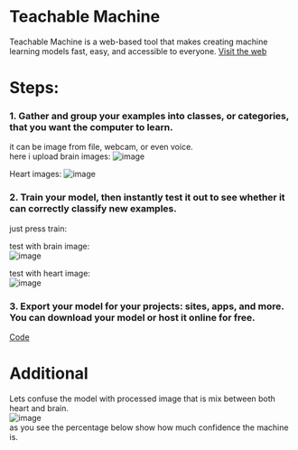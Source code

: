 # Teachable Machine
Teachable Machine is a web-based tool that makes creating machine learning models fast, easy, and accessible to everyone. [Visit the web](https://teachablemachine.withgoogle.com/)

# Steps:  
### 1. Gather and group your examples into classes, or categories, that you want the computer to learn.  
it can be image from file, webcam, or even voice.  
here i upload brain images:
![image](https://user-images.githubusercontent.com/66624381/89344820-2a912e80-d6af-11ea-9893-bac7c1dfe0d1.png)

Heart images:
![image](https://user-images.githubusercontent.com/66624381/89344597-c79f9780-d6ae-11ea-9ced-50a978923a3f.png)

### 2. Train your model, then instantly test it out to see whether it can correctly classify new examples.
just press train:  

test with brain image:   
![image](https://user-images.githubusercontent.com/66624381/89344568-b9517b80-d6ae-11ea-93b4-e9a0a792fd22.png)    

test with heart image:  
![image](https://user-images.githubusercontent.com/66624381/89344668-e69e2980-d6ae-11ea-90d8-15517700206e.png)  

### 3. Export your model for your projects: sites, apps, and more. You can download your model or host it online for free.
[Code](https://github.com/AmnahBukair/Machine-Learning-with-tensorflow/blob/master/code.py)

# Additional
Lets confuse the model with processed image that is mix between both heart and brain.    
![image](https://user-images.githubusercontent.com/66624381/89344988-6cba7000-d6af-11ea-9dd3-dede48c13275.png)   
as you see the percentage below show how much confidence the machine is.

